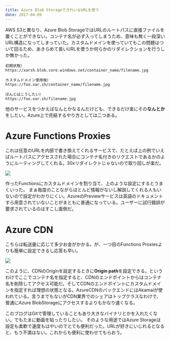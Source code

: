 ```yaml
---
title: Azure Blob StorageできれいなURLを使う
date: 2017-04-09
---
```


AWS S3と異なり、Azure Blob StorageではURLのルートパスに直接ファイルを置くことができない。コンテナ名が必ず入ってしまうため、意味も無く一段深いURL構造になってしまっていた。カスタムドメインを使っていてもこの問題はついて回るため、あきらめて長いURLを使うか何らかのリダイレクションを行うしか無かった。

```
初期状態）
https://xarsh.blob.core.windows.net/container_name/filename.jpg

カスタムドメイン使用後）
https://foo.xar.sh/container_name/filename.jpg

ほんとはこうしたい）
https://foo.xar.sh/filename.jpg
```

他のサービスをつかえばなんとかなるんだけども、できるだけ楽にその**なんとか**をしたい。Azure上で完結するやり方としては二つある。

# Azure Functions Proxies
これは任意のURLを内部で書き換えてくれるサービスで、たとえば上の例でいえばルートパスにアクセスされた場合にコンテナ名付きのリクエストであるかのようにルーティングしてくれる。30xリダイレクトじゃないので取り回しが楽だ。

![](https://c1.staticflickr.com/3/2881/33082292884_49b3643c6e_h.jpg)

作ったFunctionsにカスタムドメインを割り当て、上のような設定にするとうまくいった。
まぁ毎度のことながらほとんど情報がないし解説してくれる人もいないので設定がわかりにくい。AzureのPreviewサービスは英語のドキュメントすら用意されていないことがまともに普通になっている。ユーザーに試行錯誤が要求されているのはすこし面倒だ。

# Azure CDN
こちらは転送量に応じて多少お金がかかる。が、一つ目のFunctions Proxiesよりも簡単に設定できるし応答も早い。

![](https://farm5.staticflickr.com/4755/40452457881_300055dd1d_b.jpg)

このように、CDNのOriginを設定するときに**Origin path**を設定できる。というわけでここでコンテナ名を指定すると、CDNのエンドポイントからはコンテナ名を削除してアクセス可能だ。そしてCDNのエンドポイントにカスタムドメインを指定すれば理想の状態となる。AzureCDNのバックエンドにはAkamaiが使われている。言うまでもないがCDN業界でのシェアはトップクラスなわけで、普通にAzure BlobStorageにアクセスするよりもかなり速くなる。

このブログはGitで管理していることもあり大きなバイナリとかを入れたくない。でもたまに動画を貼ったりしたい。
そのような用途ではAzure Storageは設定も柔軟で速度もはやいのでとても便利だった。URLが好きにいじれるとなると、もう不満はない。これからも便利に使わせてもらおう。
